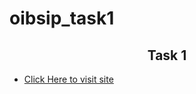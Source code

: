 # oibsip_task1

## <center>Task 1 <br></center>


- [Click Here to visit site](https://onkarkadganchi.github.io/oibsip_task1/)


